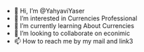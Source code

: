 - 👋 Hi, I’m @YahyaviYaser
- 👀 I’m interested in Currencies Professional
- 🌱 I’m currently learning About Currencies
- 💞️ I’m looking to collaborate on econimic 
- 📫 How to reach me by my mail and link3                                                                             

<!---
YahyaviYaser/YahyaviYaser is a ✨ special ✨ repository because its `README.md` (this file) appears on your GitHub profile.
You can click the Preview link to take a look at your changes.
--->
